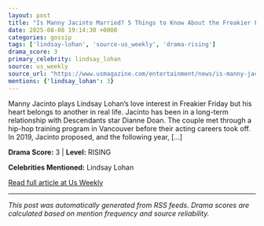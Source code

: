 ```yaml
---
layout: post
title: "Is Manny Jacinto Married? 5 Things to Know About the Freakier Friday Star"
date: 2025-08-08 19:14:30 +0000
categories: gossip
tags: ['lindsay-lohan', 'source-us_weekly', 'drama-rising']
drama_score: 3
primary_celebrity: lindsay_lohan
source: us_weekly
source_url: "https://www.usmagazine.com/entertainment/news/is-manny-jacinto-married-5-things-about-the-freakier-friday-star/"
mentions: {'lindsay_lohan': 3}
---
```


Manny Jacinto plays Lindsay Lohan’s love interest in Freakier Friday but his heart belongs to another in real life. Jacinto has been in a long-term relationship with Descendants star Dianne Doan. The couple met through a hip-hop training program in Vancouver before their acting careers took off. In 2019, Jacinto proposed, and the following year, […]

**Drama Score:** 3 | **Level:** RISING

**Celebrities Mentioned:** Lindsay Lohan

[Read full article at Us Weekly](https://www.usmagazine.com/entertainment/news/is-manny-jacinto-married-5-things-about-the-freakier-friday-star/)

---
*This post was automatically generated from RSS feeds. Drama scores are calculated based on mention frequency and source reliability.*
